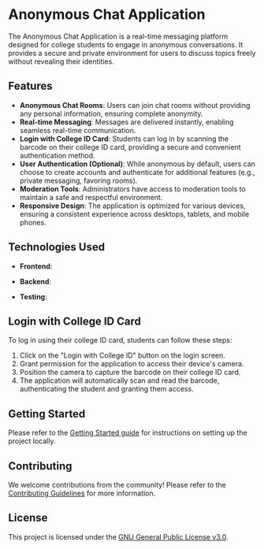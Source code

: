 # Anonymous Chat Application

The Anonymous Chat Application is a real-time messaging platform designed for college students to engage in anonymous conversations. It provides a secure and private environment for users to discuss topics freely without revealing their identities.

## Features

- **Anonymous Chat Rooms**: Users can join chat rooms without providing any personal information, ensuring complete anonymity.
- **Real-time Messaging**: Messages are delivered instantly, enabling seamless real-time communication.
- **Login with College ID Card**: Students can log in by scanning the barcode on their college ID card, providing a secure and convenient authentication method.
- **User Authentication (Optional)**: While anonymous by default, users can choose to create accounts and authenticate for additional features (e.g., private messaging, favoring rooms).
- **Moderation Tools**: Administrators have access to moderation tools to maintain a safe and respectful environment.
- **Responsive Design**: The application is optimized for various devices, ensuring a consistent experience across desktops, tablets, and mobile phones.

## Technologies Used

- **Frontend**:

- **Backend**:

- **Testing**:

## Login with College ID Card

To log in using their college ID card, students can follow these steps:

1. Click on the "Login with College ID" button on the login screen.
2. Grant permission for the application to access their device's camera.
3. Position the camera to capture the barcode on their college ID card.
4. The application will automatically scan and read the barcode, authenticating the student and granting them access.



## Getting Started

Please refer to the [Getting Started guide](GETTINGSTARTED.md) for instructions on setting up the project locally.

## Contributing

We welcome contributions from the community! Please refer to the [Contributing Guidelines](CONTRIBUTING.md) for more information.

## License

This project is licensed under the [GNU General Public License v3.0](LICENSE).
